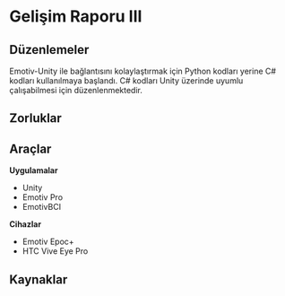 # Gelişim Raporu III
## Düzenlemeler

Emotiv-Unity ile bağlantısını kolaylaştırmak için Python kodları yerine C# kodları kullanılmaya başlandı. C# kodları Unity üzerinde uyumlu çalışabilmesi için düzenlenmektedir.

## Zorluklar

## Araçlar

**Uygulamalar**
* Unity
* Emotiv Pro
* EmotivBCI

**Cihazlar**
* Emotiv Epoc+
* HTC Vive Eye Pro

## Kaynaklar

[^1]:["Emotiv Cortex V2"](https://github.com/Emotiv/cortex-v2-example) . Github. Web. 23.12.2020